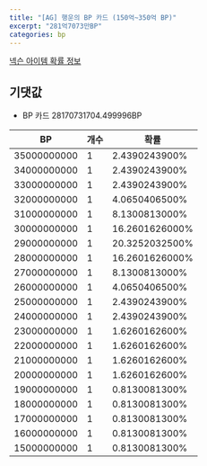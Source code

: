 ```yaml
---
title: "[AG] 행운의 BP 카드 (150억~350억 BP)"
excerpt: "281억7073만BP"
categories: bp
---
```

[넥슨 아이템 확률 정보](http://iteminfo.nexon.com/probability/fo4?sn=7262)

## 기댓값
  - BP 카드 28170731704.499996BP

|BP|개수|확률|
|---|---|---|
|35000000000|1|2.4390243900%|
|34000000000|1|2.4390243900%|
|33000000000|1|2.4390243900%|
|32000000000|1|4.0650406500%|
|31000000000|1|8.1300813000%|
|30000000000|1|16.2601626000%|
|29000000000|1|20.3252032500%|
|28000000000|1|16.2601626000%|
|27000000000|1|8.1300813000%|
|26000000000|1|4.0650406500%|
|25000000000|1|2.4390243900%|
|24000000000|1|2.4390243900%|
|23000000000|1|1.6260162600%|
|22000000000|1|1.6260162600%|
|21000000000|1|1.6260162600%|
|20000000000|1|1.6260162600%|
|19000000000|1|0.8130081300%|
|18000000000|1|0.8130081300%|
|17000000000|1|0.8130081300%|
|16000000000|1|0.8130081300%|
|15000000000|1|0.8130081300%|

